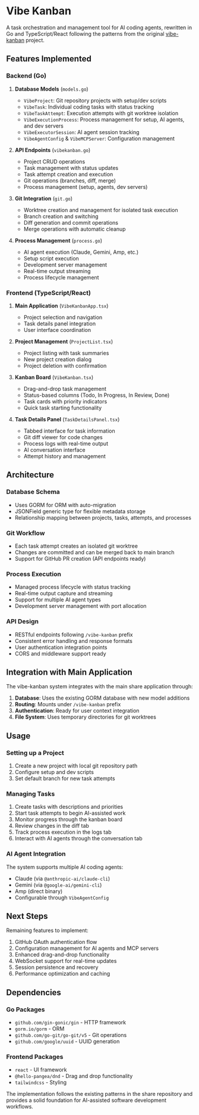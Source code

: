 # Vibe Kanban

A task orchestration and management tool for AI coding agents, rewritten in Go and TypeScript/React following the patterns from the original [vibe-kanban](https://github.com/BloopAI/vibe-kanban.git) project.

## Features Implemented

### Backend (Go)

1. **Database Models** (`models.go`)
   - `VibeProject`: Git repository projects with setup/dev scripts
   - `VibeTask`: Individual coding tasks with status tracking
   - `VibeTaskAttempt`: Execution attempts with git worktree isolation
   - `VibeExecutionProcess`: Process management for setup, AI agents, and dev servers
   - `VibeExecutorSession`: AI agent session tracking
   - `VibeAgentConfig` & `VibeMCPServer`: Configuration management

2. **API Endpoints** (`vibekanban.go`)
   - Project CRUD operations
   - Task management with status updates
   - Task attempt creation and execution
   - Git operations (branches, diff, merge)
   - Process management (setup, agents, dev servers)

3. **Git Integration** (`git.go`)
   - Worktree creation and management for isolated task execution
   - Branch creation and switching
   - Diff generation and commit operations
   - Merge operations with automatic cleanup

4. **Process Management** (`process.go`)
   - AI agent execution (Claude, Gemini, Amp, etc.)
   - Setup script execution
   - Development server management
   - Real-time output streaming
   - Process lifecycle management

### Frontend (TypeScript/React)

1. **Main Application** (`VibeKanbanApp.tsx`)
   - Project selection and navigation
   - Task details panel integration
   - User interface coordination

2. **Project Management** (`ProjectList.tsx`)
   - Project listing with task summaries
   - New project creation dialog
   - Project deletion with confirmation

3. **Kanban Board** (`VibeKanban.tsx`)
   - Drag-and-drop task management
   - Status-based columns (Todo, In Progress, In Review, Done)
   - Task cards with priority indicators
   - Quick task starting functionality

4. **Task Details Panel** (`TaskDetailsPanel.tsx`)
   - Tabbed interface for task information
   - Git diff viewer for code changes
   - Process logs with real-time output
   - AI conversation interface
   - Attempt history and management

## Architecture

### Database Schema
- Uses GORM for ORM with auto-migration
- JSONField generic type for flexible metadata storage
- Relationship mapping between projects, tasks, attempts, and processes

### Git Workflow
- Each task attempt creates an isolated git worktree
- Changes are committed and can be merged back to main branch
- Support for GitHub PR creation (API endpoints ready)

### Process Execution
- Managed process lifecycle with status tracking
- Real-time output capture and streaming
- Support for multiple AI agent types
- Development server management with port allocation

### API Design
- RESTful endpoints following `/vibe-kanban` prefix
- Consistent error handling and response formats
- User authentication integration points
- CORS and middleware support ready

## Integration with Main Application

The vibe-kanban system integrates with the main share application through:

1. **Database**: Uses the existing GORM database with new model additions
2. **Routing**: Mounts under `/vibe-kanban` prefix
3. **Authentication**: Ready for user context integration
4. **File System**: Uses temporary directories for git worktrees

## Usage

### Setting up a Project

1. Create a new project with local git repository path
2. Configure setup and dev scripts
3. Set default branch for new task attempts

### Managing Tasks

1. Create tasks with descriptions and priorities
2. Start task attempts to begin AI-assisted work
3. Monitor progress through the kanban board
4. Review changes in the diff tab
5. Track process execution in the logs tab
6. Interact with AI agents through the conversation tab

### AI Agent Integration

The system supports multiple AI coding agents:
- Claude (via `@anthropic-ai/claude-cli`)
- Gemini (via `@google-ai/gemini-cli`) 
- Amp (direct binary)
- Configurable through `VibeAgentConfig`

## Next Steps

Remaining features to implement:
1. GitHub OAuth authentication flow
2. Configuration management for AI agents and MCP servers
3. Enhanced drag-and-drop functionality
4. WebSocket support for real-time updates
5. Session persistence and recovery
6. Performance optimization and caching

## Dependencies

### Go Packages
- `github.com/gin-gonic/gin` - HTTP framework
- `gorm.io/gorm` - ORM
- `github.com/go-git/go-git/v5` - Git operations
- `github.com/google/uuid` - UUID generation

### Frontend Packages
- `react` - UI framework
- `@hello-pangea/dnd` - Drag and drop functionality
- `tailwindcss` - Styling

The implementation follows the existing patterns in the share repository and provides a solid foundation for AI-assisted software development workflows.